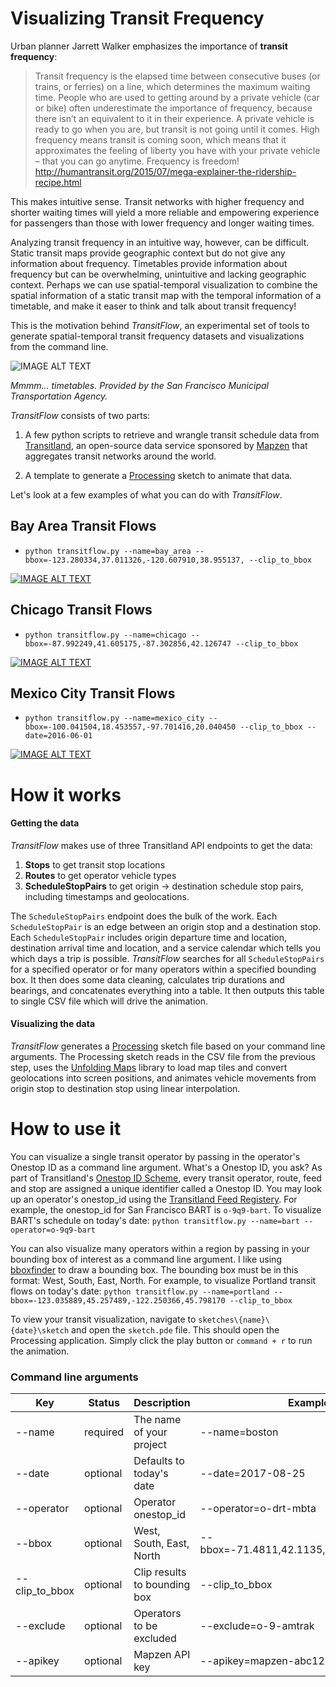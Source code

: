 # Visualizing Transit Frequency

Urban planner Jarrett Walker emphasizes the importance of **transit frequency**:

> Transit frequency is the elapsed time between consecutive buses (or trains, or ferries) on a line, which determines the maximum waiting time.  People who are used to getting around by a private vehicle (car or bike) often underestimate the importance of frequency, because there isn’t an equivalent to it in their experience.  A private vehicle is ready to go when you are, but transit is not going until it comes.  High frequency means transit is coming soon, which means that it approximates the feeling of liberty you have with your private vehicle – that you can go anytime.  Frequency is freedom! http://humantransit.org/2015/07/mega-explainer-the-ridership-recipe.html

This makes intuitive sense. Transit networks with higher frequency and shorter waiting times will yield a more reliable and empowering experience for passengers than those with lower frequency and longer waiting times.

Analyzing transit frequency in an intuitive way, however, can be difficult. Static transit maps provide geographic context but do not give any information about frequency. Timetables provide information about frequency but can be overwhelming, unintuitive and lacking geographic context. Perhaps we can use spatial-temporal visualization to combine the spatial information of a static transit map with the temporal information of a timetable, and make it easer to think and talk about transit frequency!

This is the motivation behind *TransitFlow*, an experimental set of tools to generate spatial-temporal transit frequency datasets and visualizations from the command line.

![IMAGE ALT TEXT](http://i.imgur.com/cMDfgkQ.png)

*Mmmm... timetables. Provided by the San Francisco Municipal Transportation Agency.*

*TransitFlow* consists of two parts:
  1) A few python scripts to retrieve and wrangle transit schedule data from [Transitland](https://transit.land/), an open-source data service sponsored by [Mapzen](mapzen.com) that aggregates transit networks around the world.

  2) A template to generate a [Processing](processing.org) sketch to animate that data.

Let's look at a few examples of what you can do with *TransitFlow*.

## Bay Area Transit Flows

- `python transitflow.py --name=bay_area --bbox=-123.280334,37.011326,-120.607910,38.955137, --clip_to_bbox`

[![IMAGE ALT TEXT](http://i.imgur.com/ol8rMTM.png)](https://vimeo.com/226987064 "Bay Area Transit Flows")

## Chicago Transit Flows

- `python transitflow.py --name=chicago --bbox=-87.992249,41.605175,-87.302856,42.126747 --clip_to_bbox`

[![IMAGE ALT TEXT](http://i.imgur.com/pH7AwgB.png)](https://vimeo.com/230857619 "Chicago Transit Flows")

## Mexico City Transit Flows

- `python transitflow.py --name=mexico_city --bbox=-100.041504,18.453557,-97.701416,20.040450 --clip_to_bbox --date=2016-06-01`

[![IMAGE ALT TEXT](http://i.imgur.com/OAAXmAY.png)](https://vimeo.com/231107441 "Mexico City Transit Flows")

# How it works

#### Getting the data

*TransitFlow* makes use of three Transitland API endpoints to get the data:

1) **Stops** to get transit stop locations
2) **Routes** to get operator vehicle types
3) **ScheduleStopPairs** to get origin -> destination schedule stop pairs, including timestamps and geolocations.

The `ScheduleStopPairs` endpoint does the bulk of the work. Each `ScheduleStopPair` is an edge between an origin stop and a destination stop. Each `ScheduleStopPair` includes origin departure time and location, destination arrival time and location, and a service calendar which tells you which days a trip is possible. *TransitFlow* searches for all `ScheduleStopPairs` for a specified operator or for many operators within a specified bounding box. It then does some data cleaning, calculates trip durations and bearings, and concatenates everything into a table. It then outputs this table to single CSV file which will drive the animation.

#### Visualizing the data

*TransitFlow* generates a [Processing](https://processing.org/) sketch file based on your command line arguments.
The Processing sketch reads in the CSV file from the previous step, uses the [Unfolding Maps](http://unfoldingmaps.org/) library to load map tiles and convert geolocations into screen positions, and animates vehicle movements from origin stop to destination stop using linear interpolation.

# How to use it

You can visualize a single transit operator by passing in the operator's Onestop ID as a command line argument. What's a Onestop ID, you ask? As part of Transitland's [Onestop ID  Scheme](https://transit.land/documentation/onestop-id-scheme/), every transit operator, route, feed and stop are assigned a unique identifier called a Onestop ID. You may look up an operator's onestop_id using the [Transitland Feed Registery](https://transit.land/feed-registry/). For example, the onestop_id for San Francisco BART is `o-9q9-bart`. To visualize BART's schedule on today's date: `python transitflow.py --name=bart --operator=o-9q9-bart`

You can also visualize many operators within a region by passing in your bounding box of interest as a command line argument. I like using [bboxfinder](http://bboxfinder.com/) to draw a bounding box. The bounding box must be in this format: West, South, East, North. For example, to visualize Portland transit flows on today's date:  `python transitflow.py --name=portland --bbox=-123.035889,45.257489,-122.250366,45.798170 --clip_to_bbox`

To view your transit visualization, navigate to `sketches\{name}\{date}\sketch` and open the `sketch.pde` file. This should open the Processing application. Simply click the play button or `command + r` to run the animation.

### Command line arguments

**Key**|**Status**|**Description**|**Example**
-----|-----|-----|-----
--name|required|The name of your project|--name=boston
--date|optional|Defaults to today's date|--date=2017-08-25
--operator|optional|Operator onestop_id|--operator=o-drt-mbta
--bbox|optional|West, South, East, North| --bbox=-71.4811,42.1135,-70.6709,42.6157
--clip\_to\_bbox|optional|Clip results to bounding box|--clip\_to\_bbox
--exclude|optional|Operators to be excluded|--exclude=o-9-amtrak
--apikey|optional|Mapzen API key|--apikey=mapzen-abc1234
